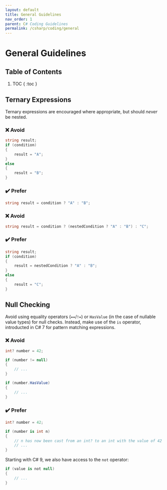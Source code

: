 ```yaml
---
layout: default
title: General Guidelines
nav_order: 1
parent: C# Coding Guidelines
permalink: /csharp/coding/general
---
```


# General Guidelines

## Table of Contents
1. TOC
{ :toc }

## Ternary Expressions
Ternary expressions are encouraged where appropriate, but should *never* be nested.

### ❌ Avoid
```cs
string result;
if (condition)
{
    result = "A";
}
else
{
    result = "B";
}
```

### ✔️ Prefer
```cs
string result = condition ? "A" : "B";
```

### ❌ Avoid
```cs
string result = condition ? (nestedCondition ? "A" : "B") : "C";
```

### ✔️ Prefer
```cs
string result;
if (condition)
{
    result = nestedCondition ? "A" : "B";
}
else
{
    result = "C";
}
```

## Null Checking
Avoid using equality operators (`==`/`!=`) or `HasValue` (in the case of nullable value types) for null checks. Instead, make use of the `is` operator,
introducted in C# 7 for pattern matching expressions.

### ❌ Avoid
```cs
int? number = 42;

if (number != null)
{
    // ...
}

if (number.HasValue)
{
    // ...
}
```

### ✔️ Prefer
```cs
int? number = 42;

if (number is int n)
{
    // n has now been cast from an int? to an int with the value of 42
    // ...
}
```

Starting with C# 9, we also have access to the `not` operator:
```cs
if (value is not null)
{
    // ...
}
```
